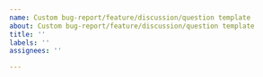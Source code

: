 ```yaml
---
name: Custom bug-report/feature/discussion/question template
about: Custom bug-report/feature/discussion/question template
title: ''
labels: ''
assignees: ''

---
```


<!--
FILL OUT THE FORM BELOW OR THE ISSUE WILL BE AUTO-CLOSED

**Issue Type (check one)**

- [ ] Bug Report
- [ ] Feature Idea
- [ ] Technical Discussion
- [ ] Question (these will be auto-closed, please ask them on Spectrum instead https://spectrum.chat/spectrum/open)

**Description (type any text below)** -->
